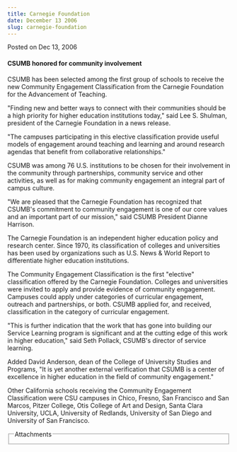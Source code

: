 ```yaml
---
title: Carnegie Foundation
date: December 13 2006
slug: carnegie-foundation
---
```





<span class="date">Posted on Dec 13, 2006    </span>
<h4>CSUMB honored for community involvement</h4>
<p>CSUMB has been selected among the first group of schools to
receive the new Community Engagement Classification from the
Carnegie Foundation for the Advancement of Teaching.</p>
<p>&quot;Finding new and better ways to connect with their communities
should be a high priority for higher education institutions today,&quot;
said Lee S. Shulman, president of the Carnegie Foundation in a news
release.</p>
<p>&quot;The campuses participating in this elective classification
provide useful models of engagement around teaching and learning
and around research agendas that benefit from collaborative
relationships.&quot;</p>
<p>CSUMB was among 76 U.S. institutions to be chosen for their
involvement in the community through partnerships, community
service and other activities, as well as for making community
engagement an integral part of campus culture.</p>
<p>&quot;We are pleased that the Carnegie Foundation has recognized that
CSUMB&apos;s commitment to community engagement is one of our core
values and an important part of our mission,&quot; said CSUMB President
Dianne Harrison.</p>
<p>The Carnegie Foundation is an independent higher education
policy and research center. Since 1970, its classification of
colleges and universities has been used by organizations such as
U.S. News &amp; World Report to differentiate higher education
institutions.</p>
<p>The Community Engagement Classification is the first &quot;elective&quot;
classification offered by the Carnegie Foundation. Colleges and
universities were invited to apply and provide evidence of
community engagement. Campuses could apply under categories of
curricular engagement, outreach and partnerships, or both. CSUMB
applied for, and received, classification in the category of
curricular engagement.</p>
<p>&quot;This is further indication that the work that has gone into
building our Service Learning program is significant and at the
cutting edge of this work in higher education,&quot; said Seth Pollack,
CSUMB&apos;s director of service learning.</p>
<p>Added David Anderson, dean of the College of University Studies
and Programs, &quot;It is yet another external verification that CSUMB
is a center of excellence in higher education in the field of
community engagement.&quot;</p>
<p>Other California schools receiving the Community Engagement
Classification were CSU campuses in Chico, Fresno, San Francisco
and San Marcos, Pitzer College, Otis College of Art and Design,
Santa Clara University, UCLA, University of Redlands, University of
San Diego and University of San Francisco.</p>
<fieldset class="fieldgroup group-attachments">
<legend>Attachments</legend>
<div class="field field-type-emvideo field-field-attach-video">
<div class="field-items">
<div class="field-item odd">
<div class="emvideo emvideo-video emvideo-"/>
</div>
</div>
</div>
</fieldset>





